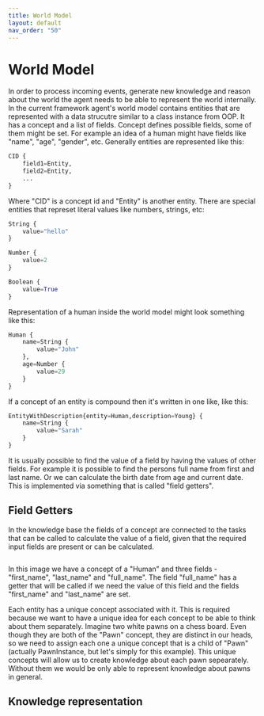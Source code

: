 ```yaml
---
title: World Model
layout: default
nav_order: "50"
---
```

# World Model

In order to process incoming events, generate new knowledge and reason about the world the agent needs to be able to represent the world internally. 
In the current framework agent's world model contains entities that are represented with a data strucutre similar to a class instance from OOP. 
It has a concept and a list of fields. Concept defines possible fields, some of them might be set. For example an idea of a human might have fields like "name", "age", "gender", etc.
Generally entities are represented like this:
```python
CID {
    field1=Entity,
    field2=Entity,
    ...
}
```
Where "CID" is a concept id and "Entity" is another entity.
There are special entities that represet literal values like numbers, strings, etc:
```python
String {
    value="hello"
}
```
```python
Number {
    value=2
}
```
```python
Boolean {
    value=True
}
```

Representation of a human inside the world model might look something like this:
```python
Human {
    name=String {
        value="John"
    },
    age=Number {
        value=29
    }
}
```

If a concept of an entity is compound then it's written in one like, like this:
```python
EntityWithDescription{entity=Human,description=Young} {
    name=String {
        value="Sarah"
    }
}
```

It is usually possible to find the value of a field by having the values of other fields.
For example it is possible to find the persons full name from first and last name. 
Or we can calculate the birth date from age and current date.
This is implemented via something that is called "field getters".

## Field Getters
In the knowledge base the fields of a concept are connected to the tasks that can be called to calculate the value of a field, given that the required input fields are present or can be calculated.

<IMAGE GOES HERE>

In this image we have a concept of a "Human" and three fields - "first_name", "last_name" and "full_name". The field "full_name" has a getter that will be called if we need the value of this field and the fields "first_name" and "last_name" are set.

Each entity has a unique concept associated with it. 
This is required because we want to have a unique idea for each concept to be able to think about them separately.
Imagine two white pawns on a chess board. Even though they are both of the "Pawn" concept, they are distinct in our heads, so we need to assign each one a unique concept that is a child of "Pawn" (actually PawnInstance, but let's simply for this example). This unique concepts will allow us to create knowledge about each pawn sepearately. Without them we would be only able to represent knowledge about pawns in general.

## Knowledge representation

